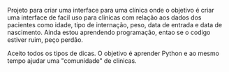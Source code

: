Projeto para criar uma interface para uma clínica onde o objetivo é criar uma interface de facil uso para clinicas com relação aos dados dos pacientes
como idade, tipo de internação, peso, data de entrada e data de nascimento.
Ainda estou aprendendo programação, entao se o codigo estiver ruim, peço perdão. 


Aceito todos os tipos de dicas. O objetivo é aprender Python e ao mesmo tempo ajudar uma "comunidade" de clinicas.
